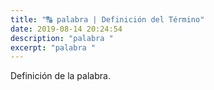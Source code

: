 ```yaml
---
title: "🔠 palabra | Definición del Término"
date: 2019-08-14 20:24:54
description: "palabra "
excerpt: "palabra "
---
```


Definición de la palabra.
